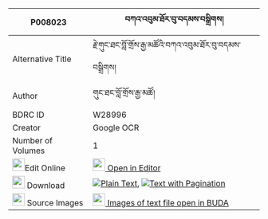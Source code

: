 |P008023|བཀའ་འབུམ་ཐོར་བུ་བདམས་བསྒྲིགས། 
| --- | --- 
|Alternative Title |རྗེ་གུང་ཐང་བློ་གྲོས་རྒྱ་མཚོའི་བཀའ་འབུམ་ཐོར་བུ་བདམས་བསྒྲིགས།
|Author| གུང་ཐང་བློ་གྲོས་རྒྱ་མཚོ།
|BDRC ID | W28996
|Creator | Google OCR
|Number of Volumes| 1
|<img width="25" src="https://img.icons8.com/color/25/000000/edit-property.png">Edit Online| [<img width="25" src="https://avatars.githubusercontent.com/u/45091458?s=200&v=4"> Open in Editor](http://editor.openpecha.org/P008023)
|<img width="25" src="https://img.icons8.com/fluent/48/000000/download-2.png"/>  Download | [![](https://img.icons8.com/color/20/000000/txt.png)Plain Text](https://github.com/Openpecha/P008023/releases/download/v1/kabum_torbu_dam_drik_plain_P008023.zip), [![](https://img.icons8.com/color/20/000000/txt.png)Text with Pagination](https://github.com/Openpecha/P008023/releases/download/v1/kabum_torbu_dam_drik_pages_P008023.zip)
|<img width="25" src="https://img.icons8.com/plasticine/100/000000/pictures-folder.png"/>  Source Images | [<img width="25" src="https://library.bdrc.io/icons/BUDA-small.svg"> Images of text file open in BUDA](https://library.bdrc.io/show/bdr:W28996)
